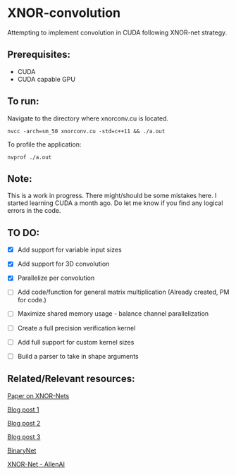 # XNOR-convolution
Attempting to implement convolution in CUDA following XNOR-net strategy.

##  Prerequisites:
  * CUDA
  * CUDA capable GPU
  
##  To run:
  Navigate to the directory where xnorconv.cu is located. 
  
  `nvcc -arch=sm_50 xnorconv.cu -std=c++11 && ./a.out`
  
  To profile the application:
  
  `nvprof ./a.out`
  
  
##  Note:
  This is a work in progress. There might/should be some mistakes here. I started learning CUDA a month ago. 
  Do let me know if you find any logical errors in the code.

##  TO DO:
  - [x] Add support for variable input sizes
  - [x] Add support for 3D convolution
  - [x] Parallelize per convolution
  - [ ] Add code/function for general matrix multiplication (Already created, PM for code.)
  - [ ] Maximize shared memory usage - balance channel parallelization
  - [ ] Create a full precision verification kernel
  - [ ] Add full support for custom kernel sizes
  - [ ] Build a parser to take in shape arguments


## Related/Relevant resources:

[Paper on XNOR-Nets](https://arxiv.org/abs/1603.05279)

[Blog post 1](https://software.intel.com/en-us/blogs/2017/09/21/art-em-week-2)

[Blog post 2](https://software.intel.com/en-us/blogs/2017/10/02/art-em-artistic-style-transfer-to-virtual-reality-week-4-update)

[Blog post 3](https://software.intel.com/en-us/blogs/2017/10/23/art-em-artistic-style-transfer-to-virtual-reality-week-7-update)

[BinaryNet](https://github.com/MatthieuCourbariaux/BinaryNet)

[XNOR-Net - AllenAI](https://github.com/allenai/XNOR-Net)
